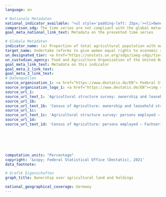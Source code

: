 ```yaml
---
language: en    

# Nationale Metadaten    
national_indicator_available: "<ul style='padding-left: 25px;'><li>Owned and leased agricultural land</li> <li> Female owners of agricultural holdings with the legal form of a sole proprietorship</li> <li> Agricultural holdings with the legal form of a sole proprietorship</li></ul>"    
comparison_sdg: The time series are not compliant with the global metadata, but provide additional information.    
goal_meta_national_link_text: Metadata on the presented time series    

# Globale Metadaten    
indicator_name: (a) Proportion of total agricultural population with ownership or secure rights over agricultural land, by sex; and (b) share of women among owners or rights-bearers of agricultural land, by type of tenure    
target_name: Undertake reforms to give women equal rights to economic resources, as well as access to ownership and control over land and other forms of property, financial services, inheritance and natural resources, in accordance with national laws    
un_designated_tier: <a href="https://unstats.un.org/sdgs/iaeg-sdgs/tier-classification/" title="Click here for more information on the UN tier classification."  target="_blank">Tier II</a>    
un_custodian_agency: Food and Agriculture Organization of the United Nations (FAO)    
goal_meta_link_text: Metadata on this indicator    
goal_meta_2_link_text:     
goal_meta_3_link_text:         
# Datenquellen
source_organisation_1: <a href="https://www.destatis.de/EN"> Federal Statistical Office (Destatis) </a>
source_organisation_logo_1: <a href="https://www.destatis.de/EN"><img src="https://g205sdgs.github.io/sdg-indicators/public/OrgImgEn/destatis.png" alt="Logo destatis" style="height:60px; width:148px"/></a>
source_url_1: 
source_url_text_1: 'Agricultural structure survey: ownership and leasehold structure – Fachserie 3, series 2.1.6 (only available in German)'
source_url_1b: 
source_url_text_1b: 'Census of Agriculture: ownership and leasehold structure – Fachserie 3, Heft 3 (only available in German)'
source_url_1c: 
source_url_text_1c: 'Agricultural structure survey: persons employed – Fachserie 3, series 2.1.8 (only available in German)'
source_url_1d: 
source_url_text_1d: 'Census of Agriculture: persons employed – Fachserie 3, Heft 2 (only available in German)'





    
computation_units: "Percentage"    
copyright: '&copy; Federal Statistical Office (Destatis), 2021'    
data_footnote:     

# Grafik Eigenschaften    
graph_title: Ownership over agricultural land and holdings    

national_geographical_coverage: Germany    
---
```


<span></span>